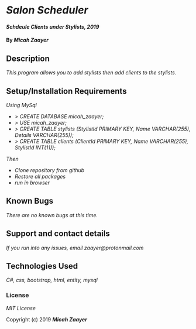 # _Salon Scheduler_

#### _Schdeule Clients under Stylists, 2019_

#### By _**Micah Zaayer**_

## Description

_This program allows you to add stylists then add clients to the stylists._

## Setup/Installation Requirements

 _Using MySql_
* _> CREATE DATABASE micah_zaayer;_
* _> USE micah_zaayer;_
* _> CREATE TABLE stylists (StylistId PRIMARY KEY, Name VARCHAR(255), Details VARCHAR(255));_
* _> CREATE TABLE clients (ClientId PRIMARY KEY, Name VARCHAR(255), StylistId INT(11));_

_Then_
* _Clone repository from github_
* _Restore all packages_
* _run in browser_


<!-- 
## Specs
| Behavior | Input | Output |
| ------------- |:-------------:| -----:|
| b1 | i1 | o1 |
| b2 | i2 | o2 |
| b3 | i3 | o3 |
| b4 | i4 | o4 | -->





## Known Bugs

_There are no known bugs at this time._

## Support and contact details

_If you run into any issues, email zaayer@protonmail.com_

## Technologies Used

_C#, css, bootstrap, html, entity, mysql_

### License

*MIT License*

Copyright (c) 2019 **_Micah Zaayer_**